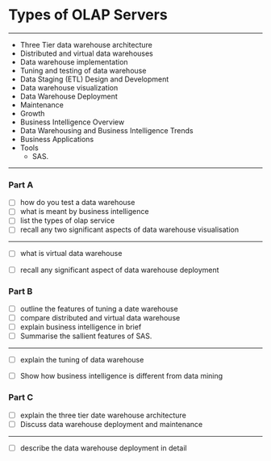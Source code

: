 # Types of OLAP Servers
---
- Three Tier data warehouse architecture
- Distributed and virtual data warehouses
- Data warehouse implementation
- Tuning and testing of data warehouse
- Data Staging (ETL) Design and Development
- Data warehouse visualization
- Data Warehouse Deployment
- Maintenance
- Growth
- Business Intelligence Overview
- Data Warehousing and Business Intelligence Trends
- Business Applications
- Tools
	- SAS.
---
### Part A
- [ ] how do you test a data warehouse
- [ ] what is meant by business intelligence
- [ ] list the types of olap service
- [ ] recall any two significant aspects of data warehouse visualisation
---
- [ ] what is virtual data warehouse 
- [ ] recall any significant aspect of data warehouse deployment


### Part B
- [ ] outline the features of tuning a date warehouse
- [ ] compare distributed and virtual data warehouse
- [ ] explain business intelligence in brief
- [ ] Summarise the sallient features of SAS.
---
- [ ] explain the tuning of data warehouse
- [ ] Show how business intelligence is different from data mining


### Part C
- [ ] explain the three tier date warehouse architecture
- [ ] Discuss data warehouse deployment and maintenance
---

- [ ] describe the data warehouse deployment in detail

